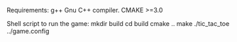 Requirements:
g++ Gnu C++ compiler.
CMAKE >=3.0

Shell script to run the game:
mkdir build
cd build
cmake ..
make
./tic_tac_toe ../game.config